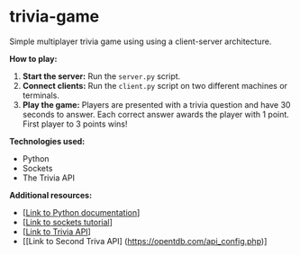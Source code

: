 # trivia-game
Simple multiplayer trivia game using using a client-server architecture. 

**How to play:**
1. **Start the server:** Run the `server.py` script.
2. **Connect clients:** Run the `client.py` script on two different machines or terminals.
3. **Play the game:** Players are presented with a trivia question and have 30 seconds to answer. Each correct answer awards the player with 1 point. First player to 3 points wins!

**Technologies used:**
* Python
* Sockets
* The Trivia API

**Additional resources:**
* [[Link to Python documentation](https://docs.python.org/3/)]
* [[Link to sockets tutorial](https://realpython.com/python-sockets/)]
* [[Link to Trivia API](https://the-trivia-api.com/)]
* [[Link to Second Triva API] (https://opentdb.com/api_config.php)]
